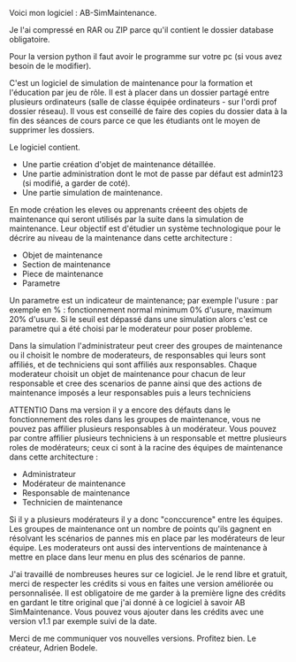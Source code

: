 Voici mon logiciel : AB-SimMaintenance.

Je l'ai compressé en RAR ou ZIP parce qu'il contient le dossier database obligatoire.

Pour la version python il faut avoir le programme sur votre pc (si vous avez besoin de le modifier).

C'est un logiciel de simulation de maintenance pour la formation et l'éducation par jeu de rôle.
Il est à placer dans un dossier partagé entre plusieurs ordinateurs (salle de classe équipée ordinateurs - sur l'ordi prof dossier réseau).
Il vous est conseillé de faire des copies du dossier data à la fin des séances de cours parce ce que les étudiants ont le moyen de supprimer les dossiers.

Le logiciel contient.
- Une partie création d'objet de maintenance détaillée.
- Une partie administration dont le mot de passe par défaut est admin123 (si modifié, a garder de coté).
- Une partie simulation de maintenance.

En mode création les eleves ou apprenants créeent des objets de maintenance qui seront utilisés par la suite dans la simulation de maintenance.
Leur objectif est d'étudier un système technologique pour le décrire au niveau de la maintenance dans cette architecture :

- Objet de maintenance
- Section de maintenance
- Piece de maintenance
- Parametre

Un parametre est un indicateur de maintenance; par exemple l'usure : par exemple en % : fonctionnement normal minimum 0% d'usure, maximum 20% d'usure.
Si le seuil est dépassé dans une simulation alors c'est ce parametre qui a été choisi par le moderateur pour poser probleme.

Dans la simulation l'administrateur peut creer des groupes de maintenance ou il choisit le nombre de moderateurs, de responsables qui leurs sont affiliés, et de techniciens qui sont affiliés aux responsables.
Chaque moderateur choisit un objet de maintenance pour chacun de leur responsable et cree des scenarios de panne ainsi que des actions de maintenance imposés a leur responsables puis a leurs techniciens

ATTENTIO Dans ma version il y a encore des défauts dans le fonctionnement des roles dans les groupes de maintenance, vous ne pouvez pas affilier plusieurs responsables à un modérateur.
Vous pouvez par contre affilier plusieurs techniciens à un responsable et mettre plusieurs roles de modérateurs; ceux ci sont à la racine des équipes de maintenance dans cette architecture :

- Administrateur
- Modérateur de maintenance
- Responsable de maintenance
- Technicien de maintenance

Si il y a plusieurs modérateurs il y a donc "conccurence" entre les équipes.
Les groupes de maintenance ont un nombre de points qu'ils gagnent en résolvant les scénarios de pannes mis en place par les modérateurs de leur équipe.
Les moderateurs ont aussi des interventions de maintenance à mettre en place dans leur menu en plus des scénarios de panne.

J'ai travaillé de nombreuses heures sur ce logiciel. Je le rend libre et gratuit, merci de respecter les crédits si vous en faites une version améliorée ou personnalisée.
Il est obligatoire de me garder à la première ligne des crédits en gardant le titre original que j'ai donné à ce logiciel à savoir AB SimMaintenance.
Vous pouvez vous ajouter dans les crédits avec une version v1.1 par exemple suivi de la date.

Merci de me communiquer vos nouvelles versions. Profitez bien.
Le créateur, Adrien Bodele.
